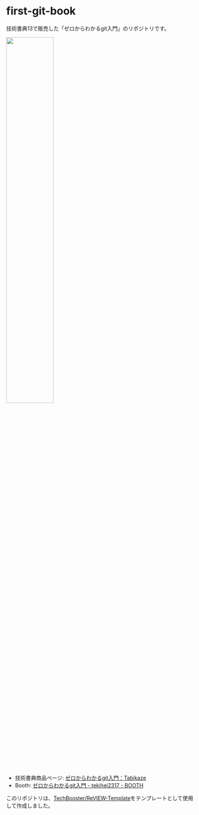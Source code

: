 # first-git-book

技術書典13で販売した「ゼロからわかるgit入門」のリポジトリです。

<img src="https://i.gyazo.com/e3007c286bc4c55e56936012a623300e.jpg" style="width: 50%"></img>

- 技術書典商品ページ: [ゼロからわかるgit入門：Tabikaze](https://techbookfest.org/product/p5SYDvFwMQedLTWruy0wjt?productVariantID=iwhbZup4HGXf2s32PcvYF5)
- Booth: [ゼロからわかるgit入門 - tekihei2317 - BOOTH](https://tekihei2317.booth.pm/items/4142820)

このリポジトリは、[TechBooster/ReVIEW-Template](https://github.com/TechBooster/ReVIEW-Template)をテンプレートとして使用して作成しました。
